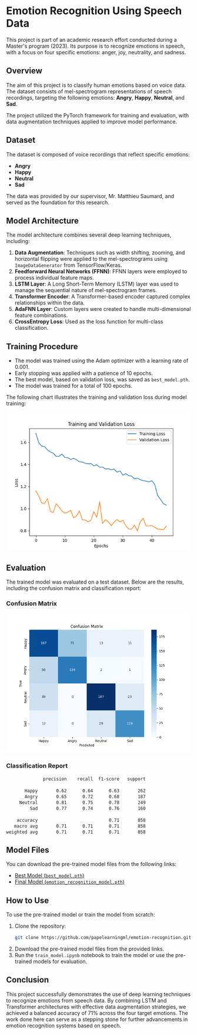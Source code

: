 
# Emotion Recognition Using Speech Data

This project is part of an academic research effort conducted during a Master's program (2023). Its purpose is to recognize emotions in speech, with a focus on four specific emotions: anger, joy, neutrality, and sadness.

## Overview

The aim of this project is to classify human emotions based on voice data. The dataset consists of mel-spectrogram representations of speech recordings, targeting the following emotions: **Angry**, **Happy**, **Neutral**, and **Sad**.

The project utilized the PyTorch framework for training and evaluation, with data augmentation techniques applied to improve model performance.

## Dataset

The dataset is composed of voice recordings that reflect specific emotions:

- **Angry**
- **Happy**
- **Neutral**
- **Sad**

The data was provided by our supervisor, Mr. Matthieu Saumard, and served as the foundation for this research.

## Model Architecture

The model architecture combines several deep learning techniques, including:

1. **Data Augmentation**: Techniques such as width shifting, zooming, and horizontal flipping were applied to the mel-spectrograms using `ImageDataGenerator` from TensorFlow/Keras.
2. **Feedforward Neural Networks (FFNN)**: FFNN layers were employed to process individual feature maps.
3. **LSTM Layer**: A Long Short-Term Memory (LSTM) layer was used to manage the sequential nature of mel-spectrogram frames.
4. **Transformer Encoder**: A Transformer-based encoder captured complex relationships within the data.
5. **AdaFNN Layer**: Custom layers were created to handle multi-dimensional feature combinations.
6. **CrossEntropy Loss**: Used as the loss function for multi-class classification.

## Training Procedure

- The model was trained using the Adam optimizer with a learning rate of 0.001.
- Early stopping was applied with a patience of 10 epochs.
- The best model, based on validation loss, was saved as `best_model.pth`.
- The model was trained for a total of 100 epochs.

The following chart illustrates the training and validation loss during model training:

![Loss Curves](loss_curves.png)

## Evaluation

The trained model was evaluated on a test dataset. Below are the results, including the confusion matrix and classification report:

### Confusion Matrix

![Confusion Matrix](confusion_matrix.png)

### Classification Report

```
              precision    recall  f1-score   support

       Happy       0.62      0.64      0.63       262
       Angry       0.65      0.72      0.68       187
     Neutral       0.81      0.75      0.78       249
         Sad       0.77      0.74      0.76       160

    accuracy                           0.71       858
   macro avg       0.71      0.71      0.71       858
weighted avg       0.71      0.71      0.71       858
```

## Model Files

You can download the pre-trained model files from the following links:

- [Best Model (`best_model.pth`)](https://drive.google.com/file/d/1ToMZsxIB3q1Pzxy4hkQ4iDQm2xAMZ93Q/view?usp=share_link)
- [Final Model (`emotion_recognition_model.pth`)](https://drive.google.com/file/d/1lItam4XH5Fucodwxn-dAe4w0B5AFNtkg/view?usp=share_link)

## How to Use

To use the pre-trained model or train the model from scratch:

1. Clone the repository:
   ```bash
   git clone https://github.com/papelearningml/emotion-recognition.git
   ```
2. Download the pre-trained model files from the provided links.
3. Run the `train_model.ipynb` notebook to train the model or use the pre-trained models for evaluation.

## Conclusion

This project successfully demonstrates the use of deep learning techniques to recognize emotions from speech data. By combining LSTM and Transformer architectures with effective data augmentation strategies, we achieved a balanced accuracy of 71% across the four target emotions. The work done here can serve as a stepping stone for further advancements in emotion recognition systems based on speech.
